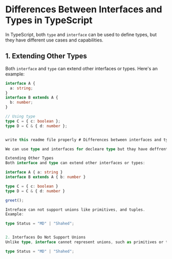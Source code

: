 # Differences Between Interfaces and Types in TypeScript

In TypeScript, both `type` and `interface` can be used to define types, but they have different use cases and capabilities.

## 1. Extending Other Types

Both `interface` and `type` can extend other interfaces or types. Here's an example:

```typescript
interface A {
  a: string;
}
interface B extends A {
  b: number;
}

// Using type
type C = { c: boolean };
type D = C & { d: number };


write this readme file properly # Differences between interfaces and types in TypeScript

We can use type and interfaces for decleare type but thay have deffrente use case type ca

Extending Other Types
Both interface and type can extend other interfaces or types:

interface A { a: string }
interface B extends A { b: number }

type C = { c: boolean }
type D = C & { d: number }

greet();

Intreface can not support unions like primitives, and tuples.
Example:

type Status = "MD" | "Shahed";


2. Interfaces Do Not Support Unions
Unlike type, interface cannot represent unions, such as primitives or tuples. Here's an example:

type Status = "MD" | "Shahed";

```
